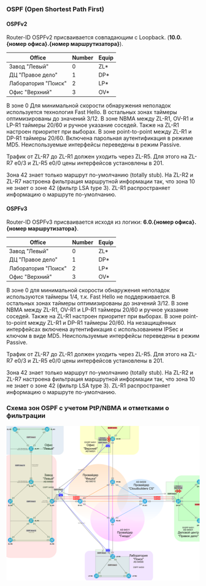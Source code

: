 ### OSPF (Open Shortest Path First)

#### OSPFv2

  Router-ID OSPFv2 присваивается совпадающим c Loopback. (**10.0.{номер офиса}.{номер маршрутизатора}**).

  | Office | Number | Equip |
  |--------|--------|-------|
  | Завод "Левый" | 0 | ZL* |
  | ДЦ "Правое дело" | 1 | DP* |
  | Лаборатория "Поиск" | 2 | LP* |
  | Офис "Верхний" | 3 | OV* |

  В зоне 0 Для минимальной скорости обнаружения неполадок используется технология Fast Hello. В остальных зонах таймеры оптимизированы до значений 3/12.
  В зоне NBMA между ZL-R1, OV-R1 и LP-R1 таймеры 20/60 и ручное указание соседей. Также на ZL-R1 настроен приоритет при выборах. В зоне point-to-point между ZL-R1 и DP-R1 таймеры 20/60.
  Включена парольная аутентификация в режиме MD5.
  Неиспользуемые интерфейсы переведены в режим Passive.

  Трафик от ZL-R7 до ZL-R1 должен уходить через ZL-R5. Для этого на ZL-R7 e0/3 и ZL-R5 e0/0 цены интерфейсов установлены в 201.

  Зона 42 знает только маршрут по-умолчанию (totally stub). На ZL-R2 и ZL-R7 настроена фильтрация маршрутной информации так, что зона 10 не знает о зоне 42 (фильтр LSA type 3). ZL-R1 распространяет информацию о маршруте по-умолчанию.


#### OSPFv3

  Router-ID OSPFv3 присваивается исходя из логики: **6.0.{номер офиса}.{номер маршрутизатора}**.

  | Office | Number | Equip |
  |--------|--------|-------|
  | Завод "Левый" | 0 | ZL* |
  | ДЦ "Правое дело" | 1 | DP* |
  | Лаборатория "Поиск" | 2 | LP* |
  | Офис "Верхний" | 3 | OV* |

  В зоне 0 для минимальной скорости обнаружения неполадок используются
  таймеры 1/4, т.к. Fast Hello не поддерживается. В остальных зонах таймеры оптимизированы до значений 3/12.
  В зоне NBMA между ZL-R1, OV-R1 и LP-R1 таймеры 20/60 и ручное указание соседей. Также на ZL-R1 настроен приоритет при выборах. В зоне point-to-point между ZL-R1 и DP-R1 таймеры 20/60.
  На незащищённых интерфейсах включена аутентификация с использованием IPSec и ключом в виде MD5.
  Неиспользуемые интерфейсы переведены в режим Passive.

  Трафик от ZL-R7 до ZL-R1 должен уходить через ZL-R5. Для этого на ZL-R7 e0/3 и ZL-R5 e0/0 цены интерфейсов установлены в 201.

  Зона 42 знает только маршрут по-умолчанию (totally stub). На ZL-R2 и ZL-R7 настроена фильтрация маршрутной информации так, что зона 10 не знает о зоне 42 (фильтр LSA type 3). ZL-R1 распространяет информацию о маршруте по-умолчанию.

###  Схема зон OSPF с учетом PtP/NBMA и отметками о фильтрации

![](../pics/ospf.png)